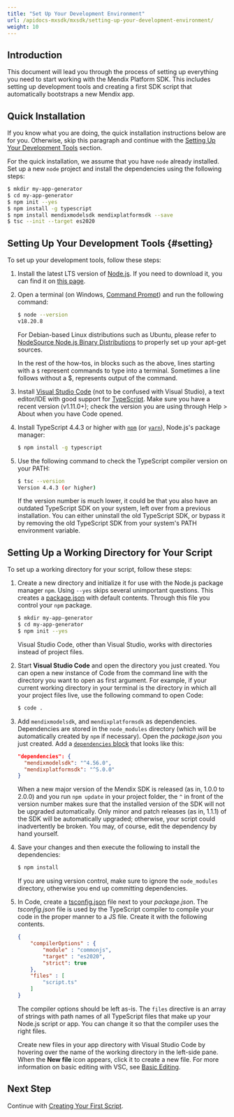 ```yaml
---
title: "Set Up Your Development Environment"
url: /apidocs-mxsdk/mxsdk/setting-up-your-development-environment/
weight: 10
---
```


## Introduction

This document will lead you through the process of setting up everything you need to start working with the Mendix Platform SDK. This includes setting up development tools and creating a first SDK script that automatically bootstraps a new Mendix app.

## Quick Installation

If you know what you are doing, the quick installation instructions below are for you. Otherwise, skip this paragraph and continue with the [Setting Up Your Development Tools](#setting) section.

For the quick installation, we assume that you have `node` already installed. 
Set up a new `node` project and install the dependencies using the following steps:

```bash
$ mkdir my-app-generator
$ cd my-app-generator
$ npm init --yes
$ npm install -g typescript
$ npm install mendixmodelsdk mendixplatformsdk --save
$ tsc --init --target es2020
```

## Setting Up Your Development Tools {#setting}

To set up your development tools, follow these steps:

1. Install the latest LTS version of [Node.js](https://nodejs.org/). If you need to download it, you can find it on [this page](https://nodejs.org/en/download/releases/).

2. Open a terminal (on Windows, [Command Prompt](https://docs.microsoft.com/en-us/windows-server/administration/windows-commands/windows-commands)) and run the following command:

    ```bash
    $ node --version
    v18.20.8
    ```

    For Debian-based Linux distributions such as Ubuntu, please refer to [NodeSource Node.js Binary Distributions](https://github.com/nodesource/distributions#user-content-installation-instructions) to properly set up your apt-get sources.

    In the rest of the how-tos, in blocks such as the above, lines starting with a `$` represent commands to type into a terminal. Sometimes a line follows without a $, represents output of the command.

3. Install [Visual Studio Code](https://code.visualstudio.com/) (not to be confused with Visual Studio), a text editor/IDE with good support for [TypeScript](https://www.typescriptlang.org/). Make sure you have a recent version (v1.11.0+); check the version you are using through Help > About when you have Code opened.
4. Install TypeScript 4.4.3 or higher with [`npm`](https://www.npmjs.com/) (or [`yarn`](https://yarnpkg.com/)), Node.js's package manager:

    ```bash
    $ npm install -g typescript
    ```

5. Use the following command to check the TypeScript compiler version on your PATH:

    ```bash
    $ tsc --version
    Version 4.4.3 (or higher)
    ```

    If the version number is much lower, it could be that you also have an outdated TypeScript SDK on your system, left over from a previous installation. You can either uninstall the old TypeScript SDK, or bypass it by removing the old TypeScript SDK from your system's PATH environment variable.

## Setting Up a Working Directory for Your Script

To set up a working directory for your script, follow these steps:

1. Create a new directory and initialize it for use with the Node.js package manager `npm`. Using `--yes` skips several unimportant questions. This creates a [package.json](https://docs.npmjs.com/files/package.json) with default contents. Through this file you control your `npm` package. 

    ```bash
    $ mkdir my-app-generator
    $ cd my-app-generator
    $ npm init --yes
    ```

    Visual Studio Code, other than Visual Studio, works with directories instead of project files.

2. Start **Visual Studio Code** and open the directory you just created. You can open a new instance of Code from the command line with the directory you want to open as first argument. For example, if your current working directory in your terminal is the directory in which all your project files live, use the following command to open Code:

    ```bash
    $ code .
    ```

3. Add `mendixmodelsdk`, and `mendixplatformsdk` as dependencies. 
    Dependencies are stored in the `node_modules` directory (which will be automatically created by `npm` if necessary). Open the *package.json* you just created. Add a [`dependencies` block](https://docs.npmjs.com/files/package.json#dependencies) that looks like this:

    ```json
    "dependencies": {
      "mendixmodelsdk": "^4.56.0",
      "mendixplatformsdk": "^5.0.0"
    }
    ```

    When a new major version of the Mendix SDK is released (as in, 1.0.0 to 2.0.0) and you run `npm update` in your project folder, the `^` in front of the version number makes sure that the installed version of the SDK will not be upgraded automatically. Only minor and patch releases (as in, 1.1.1) of the SDK will be automatically upgraded; otherwise, your script could inadvertently be broken. You may, of course, edit the dependency by hand yourself.

4. Save your changes and then execute the following to install the dependencies:

    ```bash
    $ npm install
    ```

    If you are using version control, make sure to ignore the `node_modules` directory, otherwise you end up committing dependencies.

5. In Code, create a [tsconfig.json](https://www.typescriptlang.org/docs/handbook/tsconfig-json.html) file next to your *package.json*. The *tsconfig.json* file is used by the TypeScript compiler to compile your code in the proper manner to a JS file. Create it with the following contents. 

    ```json
    {
    	"compilerOptions" : {
    		"module" : "commonjs",
    		"target" : "es2020",
            "strict": true
    	},
    	"files" : [
    		"script.ts"
    	]
    }
    ```

    The compiler options should be left as-is. The `files` directive is an array of strings with path names of all TypeScript files that make up your Node.js script or app. You can change it so that the compiler uses the right files.
    
    Create new files in your app directory with Visual Studio Code by hovering over the name of the working directory in the left-side pane. When the **New file** icon appears, click it to create a new file. For more information on basic editing with VSC, see [Basic Editing](https://code.visualstudio.com/Docs/editor/codebasics).

## Next Step

Continue with [Creating Your First Script](/apidocs-mxsdk/mxsdk/creating-your-first-script/).
